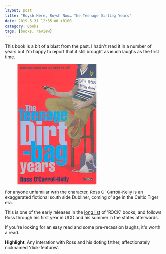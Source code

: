 ```yaml
---
layout: post
title: "Roysh Here, Roysh Now… The Teenage Dirtbag Years"
date: 2019-5-31 12:35:00 +0100
category: Books
tags: [books, review]
---
```


This book is a bit of a blast from the past. I hadn't read it in a number of years but I'm happy to report that it still brought as much laughs as the first time.

<figure>
	<img src="/images/2019/5/rossock.png" width="254" />
</figure>

For anyone unfamiliar with the character, Ross O' Carroll-Kelly is an exaggerated fictional south side Dubliner, coming of age in the Celtic Tiger era.

This is one of the early releases in the [long list][rocklist] of 'ROCK' books, and follows Ross through his first year in UCD and his summer in the states afterwards. 

If you're looking for an easy read and some pre-recession laughs, it's worth a read.

**Highlight**: Any interation with Ross and his doting father, affectionately nicknamed 'dick-features'.

[rocklist]:https://en.wikipedia.org/wiki/Ross_O'Carroll-Kelly#Works_in_the_series